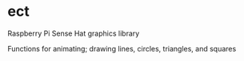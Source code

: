 # ect
Raspberry Pi Sense Hat graphics library 

Functions for animating; drawing lines, circles, triangles, and squares
